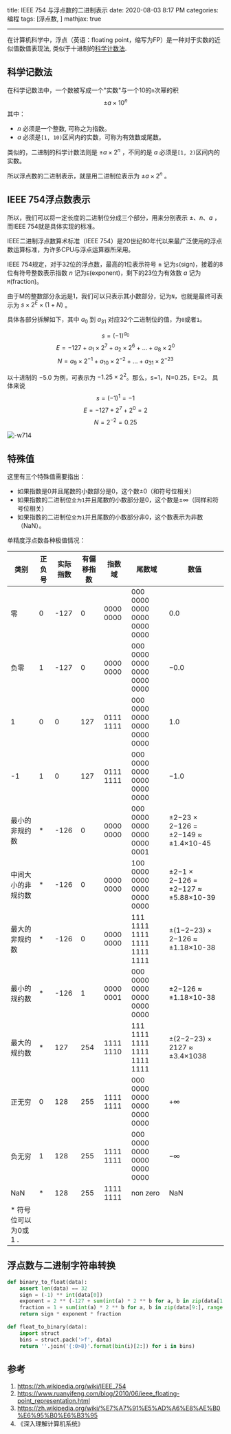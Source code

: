 title: IEEE 754 与浮点数的二进制表示
date: 2020-08-03 8:17 PM
categories: 编程
tags: [浮点数, ]
mathjax: true

---

在计算机科学中，浮点（英语：floating point，缩写为FP）是一种对于实数的近似值数值表现法, 类似于十进制的[科学计数法](https://zh.wikipedia.org/wiki/%E7%A7%91%E5%AD%A6%E8%AE%B0%E6%95%B0%E6%B3%95).
<!--more-->
## 科学记数法
在科学记数法中，一个数被写成一个"实数"与一个10的`n`次幂的积
$$\pm a \times 10 ^ n$$
其中：
* $n$ 必须是一个整数, 可称之为指数。
* $a$ 必须是`[1, 10)`区间内的实数，可称为有效数或尾数。

类似的，二进制的科学计数法则是 $\pm a \times 2 ^ n$ ，不同的是 $a$ 必须是`[1, 2)`区间内的实数。

所以浮点数的二进制表示，就是用二进制位表示为 $\pm a \times 2 ^ n$ 。

## IEEE 754浮点数表示
所以，我们可以将一定长度的二进制位分成三个部分，用来分别表示 $\pm$、$n$、$a$ ，而IEEE 754就是具体实现的标准。

IEEE二进制浮点数算术标准（IEEE 754）是20世纪80年代以来最广泛使用的浮点数运算标准，为许多CPU与浮点运算器所采用。

IEEE 754规定，对于32位的浮点数，最高的1位表示符号 $\pm$ 记为`s`(sign)，接着的8位有符号整数表示指数 $n$ 记为`E`(exponent)，剩下的23位为有效数 $a$ 记为`M`(fraction)。

由于M的整数部分永远是1，我们可以只表示其小数部分，记为`N`，也就是最终可表示为 $s \times 2 ^ E \times (1+N)$ 。

具体各部分拆解如下，其中 $a_0$ 到 $a_{31}$ 对应32个二进制位的值，为`0`或者`1`。

$$s = (-1)^{a_{0}}$$
$$E = -127 + a_{1}\times 2^{7} + a_{2}\times 2^{6} + \dots + a_{8}\times2^0$$
$$N = a_{9}\times 2^{-1} + a_{10}\times 2^{-2} + \dots + a_{31}\times2^{-23}$$

以十进制的 $-5.0$ 为例，可表示为 $-1.25 \times 2 ^ 2$。那么，s=1，N=0.25，E=2。
具体来说
$$s=(-1)^1=-1$$
$$E=-127 + 2^7 + 2^0 = 2$$
$$N=2^{-2}=0.25$$

![-w714](http://image.runjf.com/mweb/2020-08-04-15965370742818.jpg)

## 特殊值
这里有三个特殊值需要指出：
* 如果指数是0并且尾数的小数部分是0，这个数±0（和符号位相关）
* 如果指数的二进制位`全为1`并且尾数的小数部分是0，这个数是±∞（同样和符号位相关）
* 如果指数的二进制位`全为1`并且尾数的小数部分非0，这个数表示为非数（NaN）。

单精度浮点数各种极值情况：

| 类别 | 正负号 | 实际指数 | 有偏移指数 | 指数域 | 尾数域 | 数值 |
| --- | --- | --- | --- | --- | --- | --- |
| 零 | 0 | -127 | 0 | 0000 0000 | 000 0000 0000 0000 0000 0000 | 0.0 |
| 负零 | 1 | -127 | 0 | 0000 0000 | 000 0000 0000 0000 0000 0000 | −0.0 |
| 1 | 0 | 0 | 127 | 0111 1111 | 000 0000 0000 0000 0000 0000 | 1.0 |
| -1 | 1 | 0 | 127 | 0111 1111 | 000 0000 0000 0000 0000 0000 | −1.0 |
| 最小的非规约数 | * | -126 | 0 | 0000 0000 | 000 0000 0000 0000 0000 0001 | ±2−23 × 2−126 = ±2−149 ≈ ±1.4×10-45 |
| 中间大小的非规约数 | * | -126 | 0 | 0000 0000 | 100 0000 0000 0000 0000 0000 | ±2−1 × 2−126 = ±2−127 ≈ ±5.88×10-39 |
| 最大的非规约数 | * | -126 | 0 | 0000 0000 | 111 1111 1111 1111 1111 1111 | ±(1−2−23) × 2−126 ≈ ±1.18×10-38 |
| 最小的规约数 | * | -126 | 1 | 0000 0001 | 000 0000 0000 0000 0000 0000 | ±2−126 ≈ ±1.18×10-38 |
| 最大的规约数 | * | 127 | 254 | 1111 1110 | 111 1111 1111 1111 1111 1111 | ±(2−2−23) × 2127 ≈ ±3.4×1038 |
| 正无穷 | 0 | 128 | 255 | 1111 1111 | 000 0000 0000 0000 0000 0000 | +∞ |
| 负无穷 | 1 | 128 | 255 | 1111 1111 | 000 0000 0000 0000 0000 0000 | −∞ |
| NaN | * | 128 | 255 | 1111 1111 | non zero | NaN |
| * 符号位可以为0或1 . |

## 浮点数与二进制字符串转换
```python
def binary_to_float(data):
    assert len(data) == 32
    sign = (-1) ** int(data[0])
    exponent = 2 ** (-127 + sum(int(a) * 2 ** b for a, b in zip(data[1:9], range(7, -1, -1))))
    fraction = 1 + sum(int(a) * 2 ** b for a, b in zip(data[9:], range(-1, -24, -1)))
    return sign * exponent * fraction
    
def float_to_binary(data):
    import struct
    bins = struct.pack('>f', data)
    return ''.join('{:0>8}'.format(bin(i)[2:]) for i in bins)
```

## 参考
1. https://zh.wikipedia.org/wiki/IEEE_754
2. https://www.ruanyifeng.com/blog/2010/06/ieee_floating-point_representation.html
3. https://zh.wikipedia.org/wiki/%E7%A7%91%E5%AD%A6%E8%AE%B0%E6%95%B0%E6%B3%95
4. 《深入理解计算机系统》
